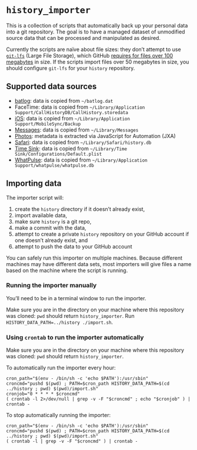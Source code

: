 # `history_importer`

This is a collection of scripts that automatically back up your personal data into a git repository. The goal is to have a managed dataset of unmodified source data that can be processed and manipulated as desired.

Currently the scripts are naïve about file sizes: they don’t attempt to use [`git-lfs`](https://git-lfs.github.com) (Large File Storage), which GitHub [requires for files over 100 megabytes](https://help.github.com/articles/working-with-large-files/) in size. If the scripts import files over 50 megabytes in size, you should configure `git-lfs` for your `history` repository.

## Supported data sources

* [batlog](https://github.com/jradavenport/batlog): data is copied from `~/batlog.dat`
* FaceTime: data is copied from `~/Library/Application Support/CallHistoryDB/CallHistory.storedata`
* [iOS](https://www.theiphonewiki.com/wiki/ITunes_Backup): data is copied from `~/Library/Application Support/MobileSync/Backup`
* [Messages](https://support.apple.com/explore/messages): data is copied from `~/Library/Messages`
* [Photos](https://www.apple.com/macos/photos/): metadata is extracted via JavaScript for Automation (JXA)
* [Safari](https://www.apple.com/safari/): data is copied from `~/Library/Safari/history.db`
* [Time Sink](http://manytricks.com/timesink/): data is copied from `~/Library/Time Sink/Configurations/Default.plist`
* [WhatPulse](https://whatpulse.org): data is copied from `~/Library/Application Support/whatpulse/whatpulse.db`

## Importing data

The importer script will:

1. create the `history` directory if it doesn’t already exist,
2. import available data,
3. make sure `history` is a git repo,
4. make a commit with the data,
5. attempt to create a private `history` repository on your GitHub account if one doesn’t already exist, and
6. attempt to push the data to your GitHub account

You can safely run this importer on multiple machines. Because different machines may have different data sets, most importers will give files a name based on the machine where the script is running.

### Running the importer manually

You’ll need to be in a terminal window to run the importer.

Make sure you are in the directory on your machine where this repository was cloned: `pwd` should return `history_importer`. Run `HISTORY_DATA_PATH=../history ./import.sh`.

### Using `crontab` to run the importer automatically

Make sure you are in the directory on your machine where this repository was cloned: `pwd` should return `history_importer`.

To automatically run the importer every hour:

```shell
cron_path="$(env - /bin/sh -c 'echo $PATH'):/usr/sbin"
croncmd="pushd $(pwd) ; PATH=$cron_path HISTORY_DATA_PATH=$(cd ../history ; pwd) $(pwd)/import.sh"
cronjob="0 * * * * $croncmd"
( crontab -l 2>/dev/null | grep -v -F "$croncmd" ; echo "$cronjob" ) | crontab -
```

To stop automatically running the importer:

```shell
cron_path="$(env - /bin/sh -c 'echo $PATH'):/usr/sbin"
croncmd="pushd $(pwd) ; PATH=$cron_path HISTORY_DATA_PATH=$(cd ../history ; pwd) $(pwd)/import.sh"
( crontab -l | grep -v -F "$croncmd" ) | crontab -
```
